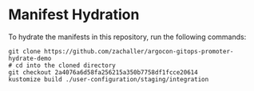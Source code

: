 # Manifest Hydration

To hydrate the manifests in this repository, run the following commands:

```shell
git clone https://github.com/zachaller/argocon-gitops-promoter-hydrate-demo
# cd into the cloned directory
git checkout 2a4076a6d58fa256215a350b7758df1fcce20614
kustomize build ./user-configuration/staging/integration
```
